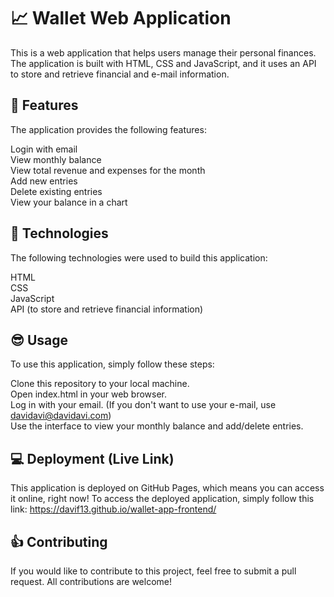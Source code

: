 # :chart_with_upwards_trend: Wallet Web Application

This is a web application that helps users manage their personal finances. The application is built with HTML, CSS and JavaScript, and it uses an API to store and retrieve financial and e-mail information.

## :wrench: Features

The application provides the following features:

Login with email <br>
View monthly balance <br>
View total revenue and expenses for the month <br>
Add new entries <br>
Delete existing entries<br>
View your balance in a chart

## :crystal_ball: Technologies

The following technologies were used to build this application:

HTML <br>
CSS <br>
JavaScript <br>
API (to store and retrieve financial information) <br>

## :sunglasses: Usage

To use this application, simply follow these steps:

Clone this repository to your local machine. <br>
Open index.html in your web browser. <br>
Log in with your email. (If you don't want to use your e-mail, use davidavi@davidavi.com) <br>
Use the interface to view your monthly balance and add/delete entries. <br>

## :computer: Deployment (Live Link)

This application is deployed on GitHub Pages, which means you can access it online, right now! To access the deployed application, simply follow this link: https://davif13.github.io/wallet-app-frontend/

## :thumbsup: Contributing

If you would like to contribute to this project, feel free to submit a pull request. All contributions are welcome!

